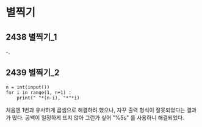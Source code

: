 별찍기
======

2438 별찍기_1
-------------
-.

2439 별찍기_2
-------------
```
n = int(input())
for i in range(1, n+1) :
    print(" "*(n-i), "*"*i)
```
처음엔 1번과 유사하게 곱셈으로 해결하려 했으나, 자꾸 출력 형식이 잘못되었다는 결과가 떴다.
공백이 일정하게 뜨지 않아 그런가 싶어 "%5s" 를 사용하니 해결되었다.
